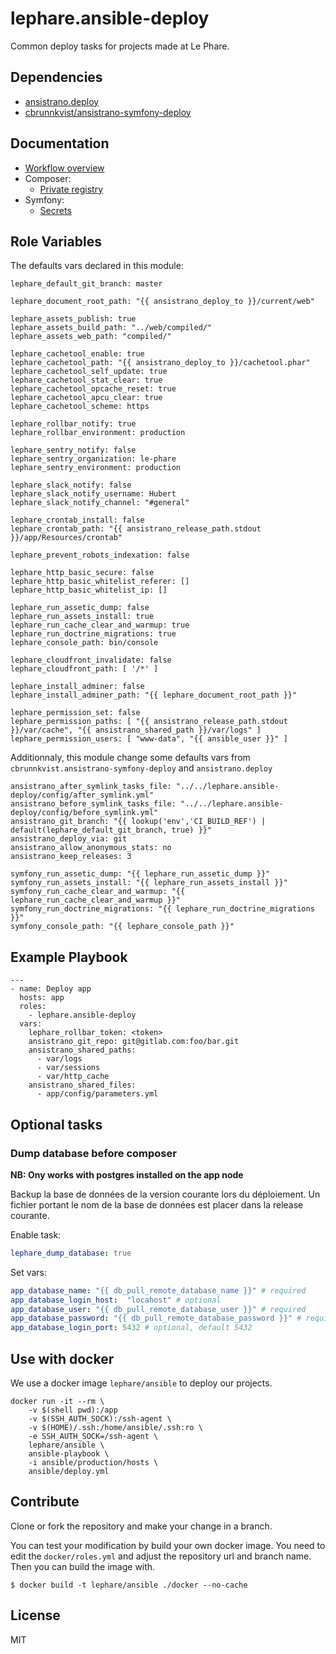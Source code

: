 # lephare.ansible-deploy

Common deploy tasks for projects made at Le Phare.

## Dependencies

  - [ansistrano.deploy](https://github.com/ansistrano/deploy)
  - [cbrunnkvist/ansistrano-symfony-deploy](https://github.com/cbrunnkvist/ansistrano-symfony-deploy)

## Documentation

* [Workflow overview](docs/workflow.md)
* Composer:
  * [Private registry](docs/composer/private-registry.md)
* Symfony:
  * [Secrets](docs/symfony/secrets.md)

## Role Variables

The defaults vars declared in this module:

    lephare_default_git_branch: master

    lephare_document_root_path: "{{ ansistrano_deploy_to }}/current/web"

    lephare_assets_publish: true
    lephare_assets_build_path: "../web/compiled/"
    lephare_assets_web_path: "compiled/"

    lephare_cachetool_enable: true
    lephare_cachetool_path: "{{ ansistrano_deploy_to }}/cachetool.phar"
    lephare_cachetool_self_update: true
    lephare_cachetool_stat_clear: true
    lephare_cachetool_opcache_reset: true
    lephare_cachetool_apcu_clear: true
    lephare_cachetool_scheme: https

    lephare_rollbar_notify: true
    lephare_rollbar_environment: production

    lephare_sentry_notify: false
    lephare_sentry_organization: le-phare
    lephare_sentry_environment: production

    lephare_slack_notify: false
    lephare_slack_notify_username: Hubert
    lephare_slack_notify_channel: "#general"

    lephare_crontab_install: false
    lephare_crontab_path: "{{ ansistrano_release_path.stdout }}/app/Resources/crontab"

    lephare_prevent_robots_indexation: false

    lephare_http_basic_secure: false
    lephare_http_basic_whitelist_referer: []
    lephare_http_basic_whitelist_ip: []

    lephare_run_assetic_dump: false
    lephare_run_assets_install: true
    lephare_run_cache_clear_and_warmup: true
    lephare_run_doctrine_migrations: true
    lephare_console_path: bin/console

    lephare_cloudfront_invalidate: false
    lephare_cloudfront_path: [ '/*' ]

    lephare_install_adminer: false
    lephare_install_adminer_path: "{{ lephare_document_root_path }}"

    lephare_permission_set: false
    lephare_permission_paths: [ "{{ ansistrano_release_path.stdout }}/var/cache", "{{ ansistrano_shared_path }}/var/logs" ]
    lephare_permission_users: [ "www-data", "{{ ansible_user }}" ]

Additionnaly, this module change some defaults vars from `cbrunnkvist.ansistrano-symfony-deploy` and `ansistrano.deploy`

    ansistrano_after_symlink_tasks_file: "../../lephare.ansible-deploy/config/after_symlink.yml"
    ansistrano_before_symlink_tasks_file: "../../lephare.ansible-deploy/config/before_symlink.yml"
    ansistrano_git_branch: "{{ lookup('env','CI_BUILD_REF') | default(lephare_default_git_branch, true) }}"
    ansistrano_deploy_via: git
    ansistrano_allow_anonymous_stats: no
    ansistrano_keep_releases: 3

    symfony_run_assetic_dump: "{{ lephare_run_assetic_dump }}"
    symfony_run_assets_install: "{{ lephare_run_assets_install }}"
    symfony_run_cache_clear_and_warmup: "{{ lephare_run_cache_clear_and_warmup }}"
    symfony_run_doctrine_migrations: "{{ lephare_run_doctrine_migrations }}"
    symfony_console_path: "{{ lephare_console_path }}"

## Example Playbook

    ---
    - name: Deploy app
      hosts: app
      roles:
        - lephare.ansible-deploy
      vars:
        lephare_rollbar_token: <token>
        ansistrano_git_repo: git@gitlab.com:foo/bar.git
        ansistrano_shared_paths:
          - var/logs
          - var/sessions
          - var/http_cache
        ansistrano_shared_files:
          - app/config/parameters.yml

## Optional tasks

### Dump database before composer

**NB: Ony works with postgres installed on the app node**

Backup la base de données de la version courante lors du déploiement. Un fichier portant le nom de
la base de données est placer dans la release courante.

Enable task:
```yaml
lephare_dump_database: true
```

Set vars:
```yaml
app_database_name: "{{ db_pull_remote_database_name }}" # required
app_database_login_host:  "locahost" # optional
app_database_user: "{{ db_pull_remote_database_user }}" # required
app_database_password: "{{ db_pull_remote_database_password }}" # required
app_database_login_port: 5432 # optional, default 5432
```

## Use with docker

We use a docker image `lephare/ansible` to deploy our projects.

    docker run -it --rm \
        -v $(shell pwd):/app
        -v $(SSH_AUTH_SOCK):/ssh-agent \
        -v $(HOME)/.ssh:/home/ansible/.ssh:ro \
        -e SSH_AUTH_SOCK=/ssh-agent \
        lephare/ansible \
        ansible-playbook \
        -i ansible/production/hosts \
        ansible/deploy.yml

## Contribute

Clone or fork the repository and make your change in a branch.

You can test your modification by build your own docker image. You need to edit the `docker/roles.yml` and adjust the repository url and branch name. Then you can build the image with.

    $ docker build -t lephare/ansible ./docker --no-cache

## License
MIT
